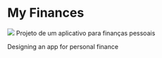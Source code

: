 # My Finances
![](https://www.google.com/url?sa=i&url=https%3A%2F%2Fadministradores.com.br%2Fnoticias%2F10-motivos-para-voce-aprender-financas-agora&psig=AOvVaw3QE04MzoplVchtQzdoQKri&ust=1633573021595000&source=images&cd=vfe&ved=0CAsQjRxqFwoTCNjCi_DbtPMCFQAAAAAdAAAAABAJ)
Projeto de um aplicativo para finanças pessoais

Designing an app for personal finance
